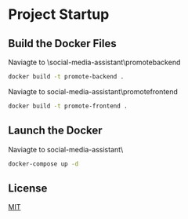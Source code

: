 # Project Startup

## Build the Docker Files

Naviagte to \social-media-assistant\promotebackend

```bash
docker build -t promote-backend .
```

Naviagte to social-media-assistant\promotefrontend
```bash
docker build -t promote-frontend .
```

## Launch the Docker
Naviagte to social-media-assistant\

```bash
docker-compose up -d
```

## License

[MIT](https://choosealicense.com/licenses/mit/)

